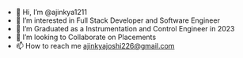 - 👋 Hi, I’m @ajinkya1211
- 👀 I’m interested in Full Stack Developer and Software Engineer
- 🌱 I’m Graduated as a Instrumentation and Control Engineer in 2023
- 💞️ I’m looking to Collaborate on Placements
- 📫 How to reach me ajinkyajoshi226@gmail.com

<!---
ajinkya1211/ajinkya1211 is a ✨ special ✨ repository because its `README.md` (this file) appears on your GitHub profile.
You can click the Preview link to take a look at your changes.
--->

